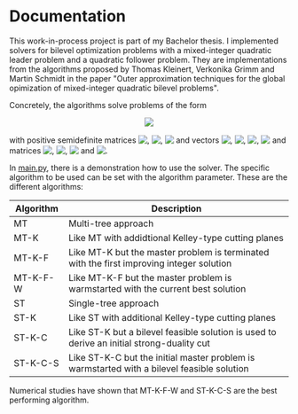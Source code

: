 # Documentation



This work-in-process project is part of my Bachelor thesis. I implemented solvers for bilevel optimization problems with a mixed-integer quadratic leader problem and a quadratic follower problem. They are implementations from the algorithms proposed by Thomas Kleinert, Verkonika Grimm and Martin Schmidt in the paper "Outer approximation techniques for the global opimization of mixed-integer quadratic bilevel problems".

Concretely, the algorithms solve problems of the form

<!-- $$
\begin{split}
\min_{x,\bar{y}} \; & q_u(x,\bar{y}) = \frac{1}{2} x^\top H_u x + c_u^\top x
+ \frac{1}{2} \bar{y}^\top G_u \bar{y} + d_u^\top \bar{y}\\
s.t. \; & A x + B \bar{y} \geq a,\\
& x_i \in \mathbb{Z} \cap [x_i^-, x_i^+] \; \forall i \in I := \{1, ..., |I| \},\\
& x_i \in \mathbb{R} \; \forall i \in R := \{|I| + 1, ..., n_x \},\\
& \bar{y} \in \argmin_y \{q_l (y) = \frac{1}{2}y^\top G_l y + d_l^\top y : C x_I + Dy \geq b, y \in \mathbb{R}^{n_y}\}
\end{split}
$$ --> 

<div align="center"><img style="background: white;" src="https://render.githubusercontent.com/render/math?math=%5Cbegin%7Bsplit%7D%0A%5Cmin_%7Bx%2C%5Cbar%7By%7D%7D%20%5C%3B%20%26%20q_u(x%2C%5Cbar%7By%7D)%20%3D%20%5Cfrac%7B1%7D%7B2%7D%20x%5E%5Ctop%20H_u%20x%20%2B%20c_u%5E%5Ctop%20x%0A%2B%20%5Cfrac%7B1%7D%7B2%7D%20%5Cbar%7By%7D%5E%5Ctop%20G_u%20%5Cbar%7By%7D%20%2B%20d_u%5E%5Ctop%20%5Cbar%7By%7D%5C%5C%0As.t.%20%5C%3B%20%26%20A%20x%20%2B%20B%20%5Cbar%7By%7D%20%5Cgeq%20a%2C%5C%5C%0A%26%20x_i%20%5Cin%20%5Cmathbb%7BZ%7D%20%5Ccap%20%5Bx_i%5E-%2C%20x_i%5E%2B%5D%20%5C%3B%20%5Cforall%20i%20%5Cin%20I%20%3A%3D%20%5C%7B1%2C%20...%2C%20%7CI%7C%20%5C%7D%2C%5C%5C%0A%26%20x_i%20%5Cin%20%5Cmathbb%7BR%7D%20%5C%3B%20%5Cforall%20i%20%5Cin%20R%20%3A%3D%20%5C%7B%7CI%7C%20%2B%201%2C%20...%2C%20n_x%20%5C%7D%2C%5C%5C%0A%26%20%5Cbar%7By%7D%20%5Cin%20%5Cargmin_y%20%5C%7Bq_l%20(y)%20%3D%20%5Cfrac%7B1%7D%7B2%7Dy%5E%5Ctop%20G_l%20y%20%2B%20d_l%5E%5Ctop%20y%20%3A%20C%20x_I%20%2B%20Dy%20%5Cgeq%20b%2C%20y%20%5Cin%20%5Cmathbb%7BR%7D%5E%7Bn_y%7D%5C%7D%0A%5Cend%7Bsplit%7D"></div>

with positive semidefinite matrices <!-- $H_u \in \R^{n_x \times n_x}$ --> <img style="transform: translateY(0.1em); background: white;" src="https://render.githubusercontent.com/render/math?math=H_u%20%5Cin%20%5CR%5E%7Bn_x%20%5Ctimes%20n_x%7D">, <!-- $G_u \in \R^{n_y \times n_y}$ --> <img style="transform: translateY(0.1em); background: white;" src="https://render.githubusercontent.com/render/math?math=G_u%20%5Cin%20%5CR%5E%7Bn_y%20%5Ctimes%20n_y%7D">, <!-- $G_l \in \R^{n_y \times n_y}$ --> <img style="transform: translateY(0.1em); background: white;" src="https://render.githubusercontent.com/render/math?math=G_l%20%5Cin%20%5CR%5E%7Bn_y%20%5Ctimes%20n_y%7D"> and vectors <!-- $c_u \in \R^{n_x}$ --> <img style="transform: translateY(0.1em); background: white;" src="https://render.githubusercontent.com/render/math?math=c_u%20%5Cin%20%5CR%5E%7Bn_x%7D">, <!-- $d_u, d_l \in \R^{n_y}$ --> <img style="transform: translateY(0.1em); background: white;" src="https://render.githubusercontent.com/render/math?math=d_u%2C%20d_l%20%5Cin%20%5CR%5E%7Bn_y%7D">, <!-- $a \in \R^{m_u}$ --> <img style="transform: translateY(0.1em); background: white;" src="https://render.githubusercontent.com/render/math?math=a%20%5Cin%20%5CR%5E%7Bm_u%7D">, <!-- $b \in \R^{m_l}$ --> <img style="transform: translateY(0.1em); background: white;" src="https://render.githubusercontent.com/render/math?math=b%20%5Cin%20%5CR%5E%7Bm_l%7D"> and matrices <!-- $A \in \R^{m_u \times n_x}$ --> <img style="transform: translateY(0.1em); background: white;" src="https://render.githubusercontent.com/render/math?math=A%20%5Cin%20%5CR%5E%7Bm_u%20%5Ctimes%20n_x%7D">, <!-- $B \in \R^{m_u \times n_y}$ --> <img style="transform: translateY(0.1em); background: white;" src="https://render.githubusercontent.com/render/math?math=B%20%5Cin%20%5CR%5E%7Bm_u%20%5Ctimes%20n_y%7D">, <!-- $C \in \R^{m_l \times n_x}$ --> <img style="transform: translateY(0.1em); background: white;" src="https://render.githubusercontent.com/render/math?math=C%20%5Cin%20%5CR%5E%7Bm_l%20%5Ctimes%20n_x%7D"> and <!-- $D \in \R^{m_l \times n_y}$ --> <img style="transform: translateY(0.1em); background: white;" src="https://render.githubusercontent.com/render/math?math=D%20%5Cin%20%5CR%5E%7Bm_l%20%5Ctimes%20n_y%7D">.

In [main.py](main.py), there is a demonstration how to use the solver.
The specific algorithm to be used can be set with the algorithm parameter.
These are the different algorithms:

|  Algorithm | Description  |
|---|---|
|  MT | Multi-tree approach  |
| MT-K  |  Like MT with addidtional Kelley-type cutting planes |
|  MT-K-F | Like MT-K but the master problem is terminated with the first improving integer solution  |
|  MT-K-F-W |  Like MT-K-F but the master problem is warmstarted with the current best solution |
| ST  |  Single-tree approach |
| ST-K  |  Like ST with additional Kelley-type cutting planes |
|  ST-K-C |  Like ST-K but a bilevel feasible solution is used to derive an initial strong-duality cut |
| ST-K-C-S  |  Like ST-K-C but the initial master problem is warmstarted with a bilevel feasible solution |

Numerical studies have shown that MT-K-F-W and ST-K-C-S are the best performing algorithm.



